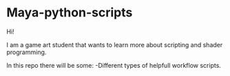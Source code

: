 # Maya-python-scripts
Hi!

I am a game art student that wants to learn more about scripting and shader programming.

In this repo there will be some:
-Different types of helpfull workflow scripts. 
